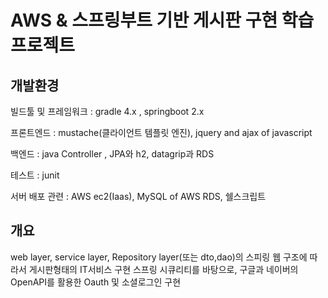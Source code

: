 # AWS & 스프링부트 기반 게시판 구현 학습 프로젝트

## 개발환경

빌드툴 및 프레임워크 : gradle 4.x , springboot 2.x

프론트엔드 : mustache(클라이언트 템플릿 엔진), jquery and ajax of javascript

백엔드 : java Controller , JPA와 h2, datagrip과 RDS

테스트 : junit

서버 배포 관련 : AWS ec2(Iaas), MySQL of AWS RDS, 쉘스크립트

## 개요

 web layer, service layer, Repository layer(또는 dto,dao)의 스피링 웹 구조에 따라서 게시판형태의 IT서비스 구현
  스프링 시큐리티를 바탕으로, 구글과 네이버의 OpenAPI를 활용한 Oauth 및 소셜로그인 구현
